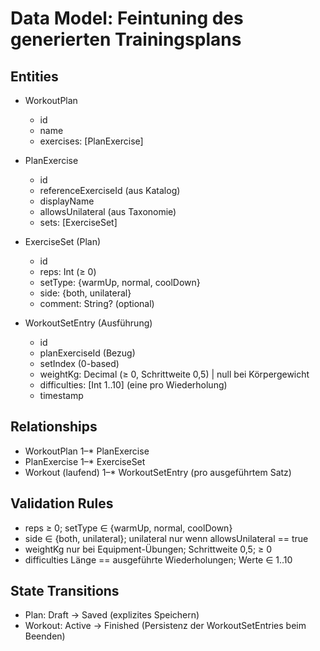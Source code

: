 # Data Model: Feintuning des generierten Trainingsplans

## Entities
- WorkoutPlan
  - id
  - name
  - exercises: [PlanExercise]

- PlanExercise
  - id
  - referenceExerciseId (aus Katalog)
  - displayName
  - allowsUnilateral (aus Taxonomie)
  - sets: [ExerciseSet]

- ExerciseSet (Plan)
  - id
  - reps: Int (≥ 0)
  - setType: {warmUp, normal, coolDown}
  - side: {both, unilateral}
  - comment: String? (optional)

- WorkoutSetEntry (Ausführung)
  - id
  - planExerciseId (Bezug)
  - setIndex (0-based)
  - weightKg: Decimal (≥ 0, Schrittweite 0,5) | null bei Körpergewicht
  - difficulties: [Int 1..10] (eine pro Wiederholung)
  - timestamp

## Relationships
- WorkoutPlan 1–* PlanExercise
- PlanExercise 1–* ExerciseSet
- Workout (laufend) 1–* WorkoutSetEntry (pro ausgeführtem Satz)

## Validation Rules
- reps ≥ 0; setType ∈ {warmUp, normal, coolDown}
- side ∈ {both, unilateral}; unilateral nur wenn allowsUnilateral == true
- weightKg nur bei Equipment-Übungen; Schrittweite 0,5; ≥ 0
- difficulties Länge == ausgeführte Wiederholungen; Werte ∈ 1..10

## State Transitions
- Plan: Draft → Saved (explizites Speichern)
- Workout: Active → Finished (Persistenz der WorkoutSetEntries beim Beenden)
